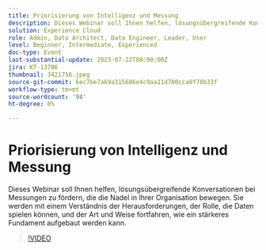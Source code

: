 ```yaml
---
title: Priorisierung von Intelligenz und Messung
description: Dieses Webinar soll Ihnen helfen, lösungsübergreifende Konversationen bei Messungen zu fördern, die die Nadel in Ihrer Organisation bewegen. Sie werden mit einem Verständnis der Herausforderungen, der Rolle, die Daten spielen können, und der Art und Weise fortfahren, wie ein stärkeres Fundament aufgebaut werden kann.
solution: Experience Cloud
role: Admin, Data Architect, Data Engineer, Leader, User
level: Beginner, Intermediate, Experienced
doc-type: Event
last-substantial-update: 2023-07-22T00:00:00Z
jira: KT-13706
thumbnail: 3421756.jpeg
source-git-commit: 6ec7be7a69a315606e4c9aa11d700cca0f78b33f
workflow-type: tm+mt
source-wordcount: '94'
ht-degree: 0%

---
```



# Priorisierung von Intelligenz und Messung

Dieses Webinar soll Ihnen helfen, lösungsübergreifende Konversationen bei Messungen zu fördern, die die Nadel in Ihrer Organisation bewegen. Sie werden mit einem Verständnis der Herausforderungen, der Rolle, die Daten spielen können, und der Art und Weise fortfahren, wie ein stärkeres Fundament aufgebaut werden kann.

>[!VIDEO](https://video.tv.adobe.com/v/3421756/?learn=on)
